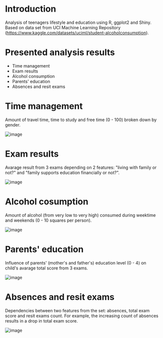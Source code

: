 # Introduction
Analysis of teenagers lifestyle and education using R, ggplot2 and Shiny. Based on data set from UCI Machine
Learning Repository (https://www.kaggle.com/datasets/uciml/student-alcoholconsumption).

# Presented analysis results
- Time management
- Exam results
- Alcohol consumption
- Parents' education
- Absences and resit exams

# Time management

Amount of travel time, time to study and free time (0 - 100) broken down by gender.

![image](https://user-images.githubusercontent.com/87280929/224846219-a55cd429-80a2-4cb5-aaa1-b9478704877d.png)

# Exam results

Avarage result from 3 exams depending on 2 features: "living with family or not?" and "family supports education financially or not?".

![image](https://user-images.githubusercontent.com/87280929/224850373-6ad03ebc-cd95-4ce0-8ee4-07c9f430ebe5.png)

# Alcohol cosumption

Amount of alcohol (from very low to very high) consumed during weektime and weekends (0 - 10 squares per person).

![image](https://user-images.githubusercontent.com/87280929/224847443-6300ef3f-b38b-4742-b963-8e0e818ac94c.png)

# Parents' education

Influence of parents' (mother's and father's) education level (0 - 4) on child's avarage total score from 3 exams.

![image](https://user-images.githubusercontent.com/87280929/224850448-6b691bfc-53c6-4764-8c79-a5b83aec10fc.png)

# Absences and resit exams

Dependencies between two features from the set: absences, total exam score and resit exams count. For example, the increasing count of absences results in a drop in total exam score.

![image](https://user-images.githubusercontent.com/87280929/224850276-13240d1c-e0c9-4f85-854c-18e8efa99f63.png)



